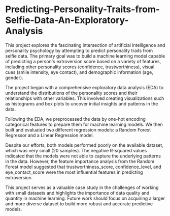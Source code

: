 # Predicting-Personality-Traits-from-Selfie-Data-An-Exploratory-Analysis

This project explores the fascinating intersection of artificial intelligence and personality psychology by attempting to predict personality traits from selfie data. The primary goal was to build a machine learning model capable of predicting a person's extroversion score based on a variety of features, including other personality scores (confidence, trustworthiness), visual cues (smile intensity, eye contact), and demographic information (age, gender).

The project began with a comprehensive exploratory data analysis (EDA) to understand the distributions of the personality scores and their relationships with other variables. This involved creating visualizations such as histograms and box plots to uncover initial insights and patterns in the data.

Following the EDA, we preprocessed the data by one-hot encoding categorical features to prepare them for machine learning models. We then built and evaluated two different regression models: a Random Forest Regressor and a Linear Regression model.

Despite our efforts, both models performed poorly on the available dataset, which was very small (20 samples). The negative R-squared values indicated that the models were not able to capture the underlying patterns in the data. However, the feature importance analysis from the Random Forest model suggested that trustworthiness_score, confidence_level, and eye_contact_score were the most influential features in predicting extroversion.

This project serves as a valuable case study in the challenges of working with small datasets and highlights the importance of data quality and quantity in machine learning. Future work should focus on acquiring a larger and more diverse dataset to build more robust and accurate predictive models.

